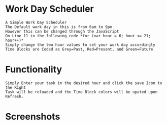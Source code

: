 # Work Day Scheduler
    A Simple Work Day Scheduler
    The Default work day in this is from 6am to 9pm
    However this can be changed through the JavaScript
    On Line 11 in the following code *for (var hour = 6; hour <= 21; hour++)*
    Simply change the two hour values to set your work day accordingly
    Time Blocks are Coded as Grey=Past, Red=Present, and Green=Future
# Functionality
    Simply Enter your task in the desired hour and click the save Icon to the Right
    Task will be reloaded and the Time Block colors will be upated upon Refresh.

# Screenshots
    